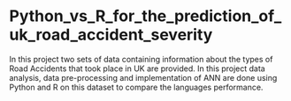 # Python_vs_R_for_the_prediction_of_uk_road_accident_severity
In this project two sets of data containing information about the types of Road Accidents that took place in UK are provided. In this project data analysis, data pre-processing and implementation of ANN are done using Python and R on this dataset to compare the languages performance. 
